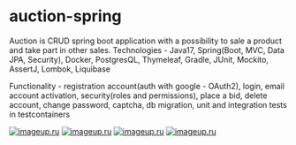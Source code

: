 # auction-spring
Auction is CRUD spring boot application with a possibility to sale a product and take part in other sales.
Technologies - Java17, Spring(Boot, MVC, Data JPA, Security), Docker, PostgresQL, Thymeleaf, Gradle, JUnit, Mockito, AssertJ, Lombok, Liquibase

Functionality - registration account(auth with google - OAuth2), login, email account activation, security(roles and permissions), 
place a bid, delete account, change password, captcha, db migration, unit and integration tests in testcontainers

[![imageup.ru](https://imageup.ru/img242/thumb/market3942061.jpg)](https://imageup.ru/img242/3942061/market.png.html)
[![imageup.ru](https://imageup.ru/img76/thumb/registr3942059.jpg)](https://imageup.ru/img76/3942059/registr.png.html)
[![imageup.ru](https://imageup.ru/img17/thumb/index3942060.jpg)](https://imageup.ru/img17/3942060/index.png.html)
[![imageup.ru](https://imageup.ru/img116/thumb/login3952360.jpg)](https://imageup.ru/img116/3952360/login.png.html)

